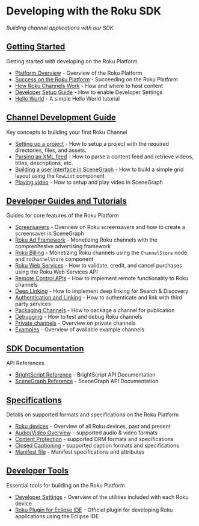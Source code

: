 # Developing with the Roku SDK
_Building channel applications with our SDK_

## [Getting Started](/develop/getting-started)

Getting started with developing on the Roku Platform

* [Platform Overview](/develop/getting-started/platform-overview.md) - Overview of the Roku Platform
* [Success on the Roku Platform](/develop/getting-started/channel-success.md) - Succeeding on the Roku Platform
* [How Roku Channels Work](/develop/getting-started/how-channels-work.md) - How and where to host content
* [Developer Setup Guide](/develop/getting-started/setup-guide.md) - How to enable Developer Settings
* [Hello World](/develop/getting-started/hello-world.md) - A simple Hello World tutorial

## [Channel Development Guide](/develop/channel-development)

Key concepts to building your first Roku Channel

* [Setting up a project](/develop/channel-development/project-setup.md) - How to setup a project with the required directories, files, and assets.
* [Parsing an XML feed](/develop/channel-development/parsing-feed.md) - How to parse a content feed and retrieve videos, titles, descriptions, etc.
* [Building a user interface in SceneGraph](/develop/channel-development/scenegraph-ui.md) - How to build a simple grid layout using the `RowList` component
* [Playing video](/develop/channel-development/video-playback.md) - How to setup and play video in SceneGraph

## [Developer Guides and Tutorials](/develop/guides)

Guides for core features of the Roku Platform

* [Screensavers](/develop/guides/screensavers.md) - Overview on Roku screensavers and how to create a screensaver in SceneGraph
* [Roku Ad Framework](/develop/guides/roku-ad-framework.md) - Monetizing Roku channels with the comprenhesive advertising framework
* [Roku Billing](/develop/guides/roku-billing.md) - Monetizing Roku channels using the `ChannelStore` node and `roChannelStore` component
* [Roku Web Services](/develop/guides/roku-web-services.md) - How to validate, credit, and cancel purchases using the Roku Web Services API
* [Remote Control APIs](/develop/guides/remote-api-ecp.md) - How to implement remote functionality to Roku channels
* [Deep Linking](/develop/guides/deep-linking.md) - How to implement deep linking for Search & Discovery
* [Authentication and Linking](/develop/guides/auth-linking.md) - How to authenticate and link with third party services
* [Packaging Channels](/develop/guides/packaging.md) - How to package a channel for publication
* [Debugging](/develop/guides/debugging.md) - How to test and debug Roku channels
* [Private channels](/develop/guides/private-channels.md) - Overview on private channels
* [Examples](/develop/guides/examples.md) - Overview of available example channels

## [SDK Documentation](/develop/sdk-documentation)

API References

* [BrightScript Reference](/develop/sdk-documentation/brightscript-reference.md) - BrightScript API Documentation
* [SceneGraph Reference](/develop/sdk-documentation/scenegraph-reference.md) - SceneGraph API Documentation


## [Specifications](/develop/specifications)

Details on supported formats and specifications on the Roku Platform

* [Roku devices](/develop/specifications/roku-devices.md) - Overview of all Roku devices, past and present
* [Audio/Video Overview](/develop/specifications/audio-video-support.md) - supported audio & video formats
* [Content Protection](/develop/specifications/content-protection.md) - supported DRM formats and specifications
* [Closed Captioning](/develop/specifications/closed-captioning.md) - supported caption formats and specifications
* [Manifest file](/develop/specifications/manifest.md) - Manifest specifications and attributes

## [Developer Tools](/develop/developer-tools)

Essential tools for building on the Roku Platform

* [Developer Settings](/develop/developer-tools/developer-settings.md) - Overview of the utilities included with each Roku device
* [Roku Plugin for Eclipse IDE](/develop/developer-tools/eclipse-plugin.md) - Official plugin for developing Roku applications using the Eclipse IDE
